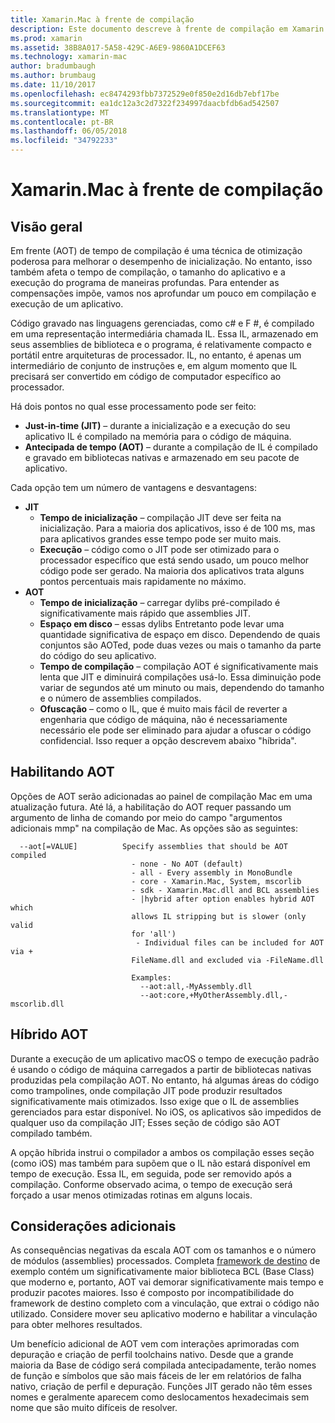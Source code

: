 ```yaml
---
title: Xamarin.Mac à frente de compilação
description: Este documento descreve à frente de compilação em Xamarin.Mac. Compara a compilação JIT de compilação de AOT, explica como habilitar AOT e analisa híbrida AOT.
ms.prod: xamarin
ms.assetid: 38B8A017-5A58-429C-A6E9-9860A1DCEF63
ms.technology: xamarin-mac
author: bradumbaugh
ms.author: brumbaug
ms.date: 11/10/2017
ms.openlocfilehash: ec8474293fbb7372529e0f850e2d16db7ebf17be
ms.sourcegitcommit: ea1dc12a3c2d7322f234997daacbfdb6ad542507
ms.translationtype: MT
ms.contentlocale: pt-BR
ms.lasthandoff: 06/05/2018
ms.locfileid: "34792233"
---
```

# <a name="xamarinmac-ahead-of-time-compilation"></a>Xamarin.Mac à frente de compilação

## <a name="overview"></a>Visão geral

Em frente (AOT) de tempo de compilação é uma técnica de otimização poderosa para melhorar o desempenho de inicialização. No entanto, isso também afeta o tempo de compilação, o tamanho do aplicativo e a execução do programa de maneiras profundas. Para entender as compensações impõe, vamos nos aprofundar um pouco em compilação e execução de um aplicativo.

Código gravado nas linguagens gerenciadas, como c# e F #, é compilado em uma representação intermediária chamada IL. Essa IL, armazenado em seus assemblies de biblioteca e o programa, é relativamente compacto e portátil entre arquiteturas de processador. IL, no entanto, é apenas um intermediário de conjunto de instruções e, em algum momento que IL precisará ser convertido em código de computador específico ao processador.

Há dois pontos no qual esse processamento pode ser feito:

- **Just-in-time (JIT)** – durante a inicialização e a execução do seu aplicativo IL é compilado na memória para o código de máquina.
- **Antecipada de tempo (AOT)** – durante a compilação de IL é compilado e gravado em bibliotecas nativas e armazenado em seu pacote de aplicativo.

Cada opção tem um número de vantagens e desvantagens:

- **JIT**
  - **Tempo de inicialização** – compilação JIT deve ser feita na inicialização. Para a maioria dos aplicativos, isso é de 100 ms, mas para aplicativos grandes esse tempo pode ser muito mais.
  - **Execução** – código como o JIT pode ser otimizado para o processador específico que está sendo usado, um pouco melhor código pode ser gerado. Na maioria dos aplicativos trata alguns pontos percentuais mais rapidamente no máximo.
- **AOT**
  - **Tempo de inicialização** – carregar dylibs pré-compilado é significativamente mais rápido que assemblies JIT.
  - **Espaço em disco** – essas dylibs Entretanto pode levar uma quantidade significativa de espaço em disco. Dependendo de quais conjuntos são AOTed, pode duas vezes ou mais o tamanho da parte do código do seu aplicativo.
  - **Tempo de compilação** – compilação AOT é significativamente mais lenta que JIT e diminuirá compilações usá-lo. Essa diminuição pode variar de segundos até um minuto ou mais, dependendo do tamanho e o número de assemblies compilados.
  - **Ofuscação** – como o IL, que é muito mais fácil de reverter a engenharia que código de máquina, não é necessariamente necessário ele pode ser eliminado para ajudar a ofuscar o código confidencial. Isso requer a opção descrevem abaixo "híbrida".

## <a name="enabling-aot"></a>Habilitando AOT

Opções de AOT serão adicionadas ao painel de compilação Mac em uma atualização futura. Até lá, a habilitação do AOT requer passando um argumento de linha de comando por meio do campo "argumentos adicionais mmp" na compilação de Mac. As opções são as seguintes:


      --aot[=VALUE]          Specify assemblies that should be AOT compiled
                               - none - No AOT (default)
                               - all - Every assembly in MonoBundle
                               - core - Xamarin.Mac, System, mscorlib
                               - sdk - Xamarin.Mac.dll and BCL assemblies
                               - |hybrid after option enables hybrid AOT which
                               allows IL stripping but is slower (only valid
                               for 'all')
                                - Individual files can be included for AOT via +
                               FileName.dll and excluded via -FileName.dll

                               Examples:
                                 --aot:all,-MyAssembly.dll
                                 --aot:core,+MyOtherAssembly.dll,-mscorlib.dll



## <a name="hybrid-aot"></a>Híbrido AOT

Durante a execução de um aplicativo macOS o tempo de execução padrão é usando o código de máquina carregados a partir de bibliotecas nativas produzidas pela compilação AOT. No entanto, há algumas áreas do código como trampolines, onde compilação JIT pode produzir resultados significativamente mais otimizados. Isso exige que o IL de assemblies gerenciados para estar disponível. No iOS, os aplicativos são impedidos de qualquer uso da compilação JIT; Esses seção de código são AOT compilado também.

A opção híbrida instrui o compilador a ambos os compilação esses seção (como iOS) mas também para supõem que o IL não estará disponível em tempo de execução. Essa IL, em seguida, pode ser removido após a compilação. Conforme observado acima, o tempo de execução será forçado a usar menos otimizadas rotinas em alguns locais.

## <a name="further-considerations"></a>Considerações adicionais

As consequências negativas da escala AOT com os tamanhos e o número de módulos (assemblies) processados. Completa [framework de destino](~/mac/platform/target-framework.md) de exemplo contém um significativamente maior biblioteca BCL (Base Class) que moderno e, portanto, AOT vai demorar significativamente mais tempo e produzir pacotes maiores. Isso é composto por incompatibilidade do framework de destino completo com a vinculação, que extrai o código não utilizado. Considere mover seu aplicativo moderno e habilitar a vinculação para obter melhores resultados.

Um benefício adicional de AOT vem com interações aprimoradas com depuração e criação de perfil toolchains nativo. Desde que a grande maioria da Base de código será compilada antecipadamente, terão nomes de função e símbolos que são mais fáceis de ler em relatórios de falha nativo, criação de perfil e depuração. Funções JIT gerado não têm esses nomes e geralmente aparecem como deslocamentos hexadecimais sem nome que são muito difíceis de resolver.
